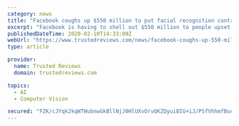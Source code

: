 ```yaml
---
category: news
title: "Facebook coughs up $550 million to put facial recognition controversy to bed"
excerpt: "Facebook is having to shell out $550 million to people upset by its controversial ‘Tag-Suggestions’ facial recognition feature. You’re probably familiar with this system if you’re a Facebook user. Thanks to this facial-recognition software, hovering over someone’s face in a photo would bring up their name, suggesting that you tag said ..."
publishedDateTime: 2020-02-10T14:33:00Z
webUrl: "https://www.trustedreviews.com/news/facebook-coughs-up-550-million-to-put-facial-recognition-controversy-to-bed-3982970"
type: article

provider:
  name: Trusted Reviews
  domain: trustedreviews.com

topics:
  - AI
  - Computer Vision

secured: "FZK/cJYqk2kqWTWubnwGkBllNjJ0HlUXvOrvQKZQyuiBIG+iJ/PSfVhhmfBucdQUfRyO3x8ohZC66ftqvM3jnCwHS4DMCNGOoGKMusjLVQRraTwMIoFpxk4Yz8kCzJ6FTVgFBA6z1srn21Uoslwfv7OvlbDW3BO/ZgmLsn2cD+w7hCpJop0kAKAwh2VOrPUWKpRDTks6p3v5PFX0YJDnNSs3hd1DOHQnjjc5qeFmpq3TWME4aj1ufjEHjdVU1WZc/d416UgEqdwSMgXFzZqxlb8VR4Hdh97ut4Am3R+Axnm7sJzkqiaSYuld2wovObb63uSQInXgG4HTcIyhvTuf6YMaK6cRInrIHDBCYve0wc/kXLETVeN/pSF8gwPNscuzlUpse6HR5Ff+wI9/fyu7jnZuhgfjb3tejqEFZzZN2nmwoxgHmH++u44+7wZEXELCjGU5gmkgoQKf69oFV9R11D/+ag0OvSCHG53QQSFQ9Z8=;uXMbA2M5hsGumSVjYy15kg=="
---
```


